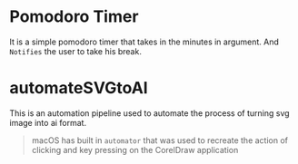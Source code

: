 # Pomodoro Timer
It is a simple pomodoro timer that takes in the minutes in argument. And `Notifies` the user to take his break.

# automateSVGtoAI
This is an automation pipeline used to automate the process of turning svg image into ai format.

> macOS has built in `automator` that was used to recreate the action of clicking and key pressing on the CorelDraw application